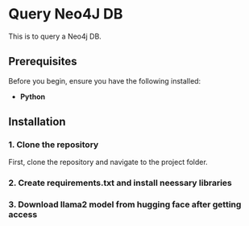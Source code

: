 # Query Neo4J DB

This is to query a Neo4j DB.

## Prerequisites

Before you begin, ensure you have the following installed:

* **Python**

## Installation

### 1. Clone the repository
First, clone the repository and navigate to the project folder.

### 2. Create requirements.txt and install neessary libraries

### 3. Download llama2 model from hugging face after getting access